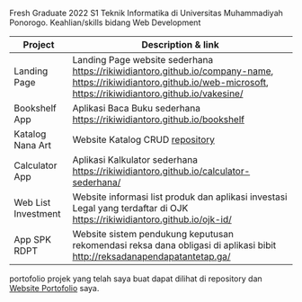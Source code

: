 Fresh Graduate 2022 S1 Teknik Informatika di Universitas Muhammadiyah Ponorogo. Keahlian/skills bidang Web Development

| Project | Description & link |
| --- | --- |
| Landing Page | Landing Page website sederhana https://rikiwidiantoro.github.io/company-name, https://rikiwidiantoro.github.io/web-microsoft, https://rikiwidiantoro.github.io/vakesine/ |
| Bookshelf App | Aplikasi Baca Buku sederhana https://rikiwidiantoro.github.io/bookshelf |
| Katalog Nana Art | Website Katalog CRUD [repository](https://github.com/rikiwidiantoro/Eduwork/tree/main/bootcamp_pemrograman_web2022/tb-web-katalog) |
| Calculator App | Aplikasi Kalkulator sederhana https://rikiwidiantoro.github.io/calculator-sederhana/ |
| Web List Investment | Website informasi list produk dan aplikasi investasi Legal yang terdaftar di OJK https://rikiwidiantoro.github.io/ojk-id/ |
| App SPK RDPT | Website sistem pendukung keputusan rekomendasi reksa dana obligasi di aplikasi bibit http://reksadanapendapatantetap.ga/ |

portofolio projek yang telah saya buat dapat dilihat di repository dan [Website Portofolio](https://rikiwidiantoro.github.io) saya.
